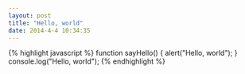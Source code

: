 ```yaml
---
layout: post
title: "Hello, world"
date: 2014-4-4 10:34:35
---
```

{% highlight javascript %}
function sayHello() {
    alert("Hello, world");
}
console.log("Hello, world");
{% endhighlight %}
